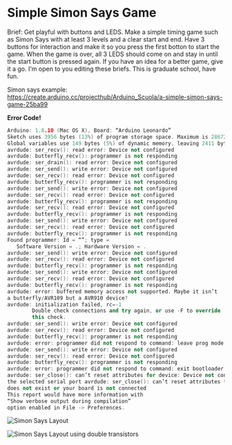 # Simple Simon Says Game

Brief: Get playful with buttons and LEDS. Make a simple timing game such as Simon Says with at least 3 levels and a clear start and end. Have 3 buttons for interaction and make it so you press the first botton to start the game. When the game is
over, all 3 LEDS should come on and stay in until the start button is pressed again. If you have an idea for a better game, give it a go. I'm open to you editing these briefs. This is graduate school, have fun.

Simon says example: https://create.arduino.cc/projecthub/Arduino_Scuola/a-simple-simon-says-game-25ba99

__Error Code!__

```c++
Arduino: 1.8.10 (Mac OS X), Board: “Arduino Leonardo”
Sketch uses 3956 bytes (13%) of program storage space. Maximum is 28672 bytes.
Global variables use 149 bytes (5%) of dynamic memory, leaving 2411 bytes for local variables. Maximum is 2560 bytes.
avrdude: ser_recv(): read error: Device not configured
avrdude: butterfly_recv(): programmer is not responding
avrdude: ser_drain(): read error: Device not configured
avrdude: ser_send(): write error: Device not configured
avrdude: ser_recv(): read error: Device not configured
avrdude: butterfly_recv(): programmer is not responding
avrdude: ser_send(): write error: Device not configured
avrdude: ser_recv(): read error: Device not configured
avrdude: butterfly_recv(): programmer is not responding
avrdude: ser_recv(): read error: Device not configured
avrdude: butterfly_recv(): programmer is not responding
avrdude: ser_send(): write error: Device not configured
avrdude: ser_recv(): read error: Device not configured
avrdude: butterfly_recv(): programmer is not responding
Found programmer: Id = “”; type =
   Software Version = .; Hardware Version = .
avrdude: ser_send(): write error: Device not configured
avrdude: ser_recv(): read error: Device not configured
avrdude: butterfly_recv(): programmer is not responding
avrdude: ser_send(): write error: Device not configured
avrdude: ser_recv(): read error: Device not configured
avrdude: butterfly_recv(): programmer is not responding
avrdude: error: buffered memory access not supported. Maybe it isn’t
a butterfly/AVR109 but a AVR910 device?
avrdude: initialization failed, rc=-1
        Double check connections and try again, or use -F to override
        this check.
avrdude: ser_send(): write error: Device not configured
avrdude: ser_recv(): read error: Device not configured
avrdude: butterfly_recv(): programmer is not responding
avrdude: error: programmer did not respond to command: leave prog mode
avrdude: ser_send(): write error: Device not configured
avrdude: ser_recv(): read error: Device not configured
avrdude: butterfly_recv(): programmer is not responding
avrdude: error: programmer did not respond to command: exit bootloader
avrdude: ser_close(): can’t reset attributes for device: Device not configured
the selected serial port avrdude: ser_close(): can’t reset attributes for device: Device not configured
does not exist or your board is not connected
This report would have more information with
“Show verbose output during compilation”
option enabled in File -> Preferences.
```

![Simon Says Layout](simon-says-layout-1.HEIC)

![Simon Says Layout using double transistors](simon-says-layout-2.HEIC)
